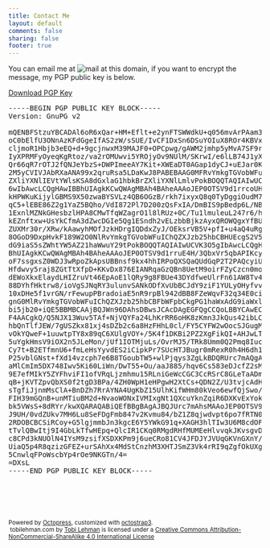 ```yaml
---
title: Contact Me
layout: default
comments: false
sharing: false
footer: true
---
```


You can email me at ![mail at this domain](/images/email_address.png), if you want to encrypt the message, my PGP public key is below.

[Download PGP Key](/key.asc)


<pre>
-----BEGIN PGP PUBLIC KEY BLOCK-----
Version: GnuPG v2

mQENBFStzuYBCADAl6oR6xQar+HM+Eflt+e2ynFTSWWdkU+q056mvArPAam36yIp
oC0bElfU3ONnAzKFdGgeIfAS2zW/sSUE/IvCF1DxSn6DSuYOIuX8ROr4KBVxL8qP
cljmoR1Hbjb3eEQ+d+9gcjnwxM39MAJF0+OPCpwg/gAWM2jmhp5yMvA7SF9ryXxh
IyXPRMFyOyeqKgRtoz/va2rOMUwvi5YROjyOv9NUlM/SKrwI/e6lLB74J1yXmKkf
Qr66qR7rOTJ2fQNJeYbzS+DWPImeeAY7Kit+XWEaDT0AGap1dyCJ+uEJar0KyYHb
2M5yCVIVJAbRXaANA99x2qruRsa5LDaKwJ8PABEBAAG0MFRvYmkgTGVobWFuIChL
ZXliYXNlIEVtYWlsKSA8dGxlaG1hbkBrZXliYXNlLmlvPokBOQQTAQIAIwUCVK7Y
6wIbAwcLCQgHAwIBBhUIAgkKCwQWAgMBAh4BAheAAAoJEP0OTSV9d1rrcoUH+gN4
kHPWKuKijylGBMS9X50zwaBYSVLz4QB6OGzB/rkh7ixyxQ8q0TyDggiOudM7CWwL
qC5+lEBE86Z2g1YaZ5BQho/VdI872Pl7D200zQsFxIA/DmBIS9pBedp6L/NBtMz/
1ExnlMZNkGHesbzlHPA8CMwTfqWZagrO1l8lRUz+0C/Tu1lmuleuL247r6/hgmuf
kEZnftxw+UsYkCfmA3dZwcDGIe5Qg1ESndh2vELzbbBjkzAyxQROWQgxYfBUw8Ju
ZUXMr30r/XRw/kAawyhMOfJzkHDrgIQDdxZyJ/OEksrVB5V+pfI+u4aQ4uRgXCtM
8OGoD9DxpHvkF189W2O0NlRvYmkgTGVobWFuIChQZXJzb25hbCBHUEcgS2V5KSA8
dG9iaS5sZWhtYW5AZ21haWwuY29tPokBOQQTAQIAIwUCVK3O5gIbAwcLCQgHAwIB
BhUIAgkKCwQWAgMBAh4BAheAAAoJEP0OTSV9d1rruE4H/3QbxVr5qbAPIKcytnRx
oF7ssgxsZ0WDJ3wRpoZkApsUBBnsf9kx4hhIRPoQXSQaQUdGqP2T2PAQcyiUL4Tp
Hfdwvy5raj8ZGtTtXfpD+KKvDx876EIANRqaGzQBn8UetM9oirFZyCzcn0moQdl9
dEWoXkxElaydLHIZruVt46EpAoE1lQRy9g8FBUe43DYdfweUlrFn61AW8Tv4ih3S
88DYhfHktrw8/ioVgSJNqRY3ulunvSANkODfXvUbBCJdY9ziF1YULyOHyfvvX9Zg
10xDHe5f1vrGN/rFewupPBradoiaE5nR9rpBl942dBB8FZeWqvF32q34E0ciI4Gg
gnG0MlRvYmkgTGVobWFuIChQZXJzb25hbCBFbWFpbCkgPG1haWxAdG9iaWxlaG1h
bi5jb20+iQE5BBMBCAAjBQJWn96DAhsDBwsJCAcDAgEGFQgCCQoLBBYCAwECHgEC
F4AACgkQ/Q5NJX13Wuv5TAf+NjVQYFa24LhKrRR6oHK8zKmn3JkQus42ibLCBG9i
hbQnTlfJEW/7gUSZkx81xj4sDZb2c6a8HzFHhL0cl/FY5CYFW2wOocSJGugMmKrN
vOkYQweF+1uuwtpTY8x89qC6XUlgVOY+/5K4f1DKBi2PZ2XgFikQI+AHJwLTs1W+
5uYgkHmsV9iOX2n5JLeMon/jUf1IOTMjuLs/OvrMJ5/TRk8Umm0Q2Pmq8IucZqdL
Cy7t+B2ETfmnU6+fmLeHsYyvdES2iCipkPr7SUcHTJBugr0mRexR0h4H6dh1tZrL
P25vblGNst+fXd14vzcph7e6B8TGoubTW5+wlPjqys3ZgLkBDQRUrc7mAQgA4wxB
aMlCmIm5DX748Iwv5Ki60LiWn/DwT55+Ou/aaJ885/hqv6Cs583eDJcfZ2sMJplv
9E7efMIkY5ZYFhviFI1ofVRqLjzmhmu15RLniGeWcCGC3CcRSrC8GLeTaADmU6Lz
qB+jKVTZpvQbXS0f2tgD3BPa/4ZH0WpH1eHPgwH2XtCs+QDN2Z/U3tvjcAdHEo+s
sTgfiJjnmMsClA+BnDZh7RrAYNA4UgKbZ15UlhKifWHm80kVeo6ewfQjSwo/ov2W
FIH39mGQnB+unMTiuBM2d+NvaoWONxIVMIxgNt1QXcuYknZqiR6DXKvExYokqvAU
bk5VWsS+8dRYr/kwXQARAQABiQEfBBgBAgAJBQJUrc7mAhsMAAoJEP0OTSV9d1rr
J9UH/0vdZUkv7MH6Lu8SeFDgFmb847v2Kvmu84/bZ1Z8qjwdvpt6po7fRTN06L/S
2RDOBCBCSiRCoy+G5lgjmmbJn3kgcE6Y5YWkG91q+XAGH3hlTIw3U6M8cdOFnuEv
tTvlQBwItj9I4GbLkTfwHEpq+QlcIR1CKq0RMgdRHfMUMEeHlvvqkJKvsgvDxnWn
c8CPd3kNUOlN4IYsM9zsifXSDXKPm9j6ueCRo81CV4JFDJYJVUqGKVnGXnY/O51T
UiaQ5p4R8qzizGFEZ+urSAhXx4MdStCnzhM3XHTJSmZ3Vk4rRI9qZgfOkUXgbEWQ
5CnwlqFPoWscbYp4rOe9NKGTn/4=
=DXsL
-----END PGP PUBLIC KEY BLOCK-----
</pre>


<div class="container" style="padding-top: 60px;">
  <p class="text-muted credits">
    <small>
      <span class="credit">Powered by <a href="http://octopress.org">Octopress</a></span>,
      <span class="credit">customized with <a href="https://github.com/kAworu/octostrap3">octostrap3</a></span>.
      <br>
      <a rel="license" href="http://creativecommons.org/licenses/by-nc-sa/4.0/">
      </a>&nbsp;<span xmlns:dct="http://purl.org/dc/terms/" href="http://purl.org/dc/dcmitype/Text" property="dct:title" rel="dct:type">tobilehman.com</span> by <a xmlns:cc="http://creativecommons.org/ns#" href="tobilehman.com" property="cc:attributionName" rel="cc:attributionURL">Tobi Lehman</a> is licensed under a <a rel="license" href="http://creativecommons.org/licenses/by-nc-sa/4.0/">Creative Commons Attribution-NonCommercial-ShareAlike 4.0 International License</a>
    </small>

  </p>
</div>
